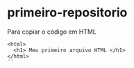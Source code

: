 # primeiro-repositorio
Para copiar o código em HTML
```
<html>
  <h1> Meu primeiro arquivo HTML </h1>
</html>
´´
  
